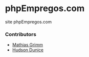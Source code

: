# phpEmpregos.com
site phpEmpregos.com

### Contributors
* [Mathias Grimm](https://github.com/mathiasgrimm)
* [Hudson Dunice](http://github.com/dunice)

